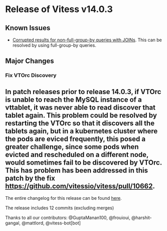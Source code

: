 # Release of Vitess v14.0.3
## Known Issues

- [Corrupted results for non-full-group-by queries with JOINs](https://github.com/vitessio/vitess/issues/11625). This can be resolved by using full-group-by queries.

## Major Changes

### Fix VTOrc Discovery

In patch releases prior to release 14.0.3, if VTOrc is unable to reach the MySQL instance of a vttablet, it was never able to read discover that tablet again.
This problem could be resolved by restarting the VTOrc so that it discovers all the tablets again, but in a kubernetes cluster where the pods are eviced 
frequently, this posed a greater challenge, since some pods when evicted and rescheduled on a different node, would sometimes fail to be discovered by VTOrc.
This has problem has been addressed in this patch by the fix https://github.com/vitessio/vitess/pull/10662.
------------
The entire changelog for this release can be found [here](https://github.com/vitessio/vitess/blob/main/changelog/14.0/14.0.3/changelog.md).

The release includes 12 commits (excluding merges)

Thanks to all our contributors: @GuptaManan100, @frouioui, @harshit-gangal, @mattlord, @vitess-bot[bot]

